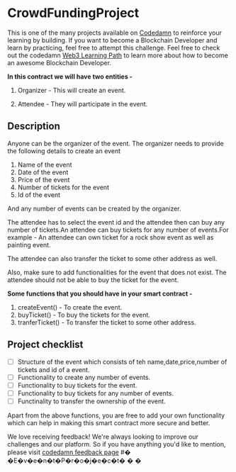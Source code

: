 # CrowdFundingProject

This is one of the many projects available on [Codedamn](https://codedamn.com/projects) to reinforce your learning by building. If you want to become a Blockchain Developer and learn by practicing, feel free to attempt this challenge. Feel free to check out the codedamn [Web3 Learning Path](https://codedamn.com/learning-paths/web3) to learn more about how to become an awesome Blockchain Developer.

**In this contract we will have two entities -**

1. Organizer - This will create an event.

2. Attendee - They will participate in the event.

## Description

Anyone can be the organizer of the event. The organizer needs to provide the following details to create an event

1. Name of the event
2. Date of the event
3. Price of the event
4. Number of tickets for the event
5. Id of the event

And any number of events can be created by the organizer.

The attendee has to select the event id and the attendee then can buy any number of tickets.An attendee can buy tickets for any number of events.For example - An attendee can own ticket for a rock show event as well as painting event.

The attendee can also transfer the ticket to some other address as well.

Also, make sure to add functionalities for the event that does not exist. The attendee should not be able to buy the ticket for the event.

**Some functions that you should have in your smart contract -**

1. createEvent() - To create the event.
2. buyTicket() - To buy the tickets for the event.
3. tranferTicket() - To transfer the ticket to some other address.

## Project checklist

- [ ] Structure of the event which consists of teh name,date,price,number of tickets and id of a event.
- [ ] Functionality to create any number of events.
- [ ] Functionality to buy tickets for the event.
- [ ] Functionality to buy tickets for any number of events.
- [ ] Functinality to transfer the ownership of the event.

Apart from the above functions, you are free to add your own functionality which can help in making this smart contract more secure and better.

We love receiving feedback! We're always looking to improve our challenges and our platform. So if you have anything you'd like to mention, please visit [codedamn feedback page](https://codedamn.com/contact)
#� �E�v�e�n�t�P�r�o�j�e�c�t�
�
�
